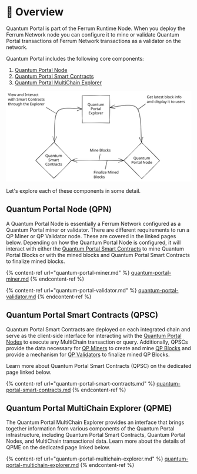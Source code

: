 # 📐 Overview

Quantum Portal is part of the Ferrum Runtime Node. When you deploy the Ferrum Network node you can configure it to mine or validate Quantum Portal transactions of Ferrum Network transactions as a validator on the network.

Quantum Portal includes the following core components:

1. [Quantum Portal Node](overview.md#quantum-portal-node)
2. [Quantum Portal Smart Contracts](overview.md#quantum-portal-smart-contracts)
3. [Quantum Portal MultiChain Explorer](overview.md#quantum-portal-multichain-explorer)

<img src="../../../.gitbook/assets/file.drawing (1).svg" alt="Quantum Portal Overview Flow" class="gitbook-drawing">

Let's explore each of these components in some detail.

## Quantum Portal Node (QPN)

A Quantum Portal Node is essentially a Ferrum Network configured as a Quantum Portal miner or validator. There are different requirements to run a QP Miner or QP Validator node. These are covered in the linked pages below. Depending on how the Quantum Portal Node is configured, it will interact with either the [Quantum Portal Smart Contracts](overview.md#quantum-portal-smart-contracts) to mine Quantum Portal Blocks or with the mined blocks and Quantum Portal Smart Contracts to finalize mined blocks.

{% content-ref url="quantum-portal-miner.md" %}
[quantum-portal-miner.md](quantum-portal-miner.md)
{% endcontent-ref %}

{% content-ref url="quantum-portal-validator.md" %}
[quantum-portal-validator.md](quantum-portal-validator.md)
{% endcontent-ref %}

## Quantum Portal Smart Contracts (QPSC)

Quantum Portal Smart Contracts are deployed on each integrated chain and serve as the client-side interface for interacting with the [Quantum Portal Nodes](overview.md#quantum-portal-node) to execute any MultiChain transaction or query. Additionally, QPSCs provide the data necessary for [QP Miners](quantum-portal-miner.md) to create and mine [QP Blocks](quantum-portal-block.md) and provide a mechanism for [QP Validators](quantum-portal-validator.md) to finalize mined QP Blocks.

Learn more about Quantum Portal Smart Contracts (QPSC) on the dedicated page linked below.

{% content-ref url="quantum-portal-smart-contracts.md" %}
[quantum-portal-smart-contracts.md](quantum-portal-smart-contracts.md)
{% endcontent-ref %}

## Quantum Portal MultiChain Explorer (QPME)

The Quantum Portal MultiChain Explorer provides an interface that brings together information from various components of the Quantum Portal infrastructure, including Quantum Portal Smart Contracts, Quantum Portal Nodes, and MultiChain transactional data. Learn more about the details of QPME on the dedicated page linked below.

{% content-ref url="quantum-portal-multichain-explorer.md" %}
[quantum-portal-multichain-explorer.md](quantum-portal-multichain-explorer.md)
{% endcontent-ref %}
